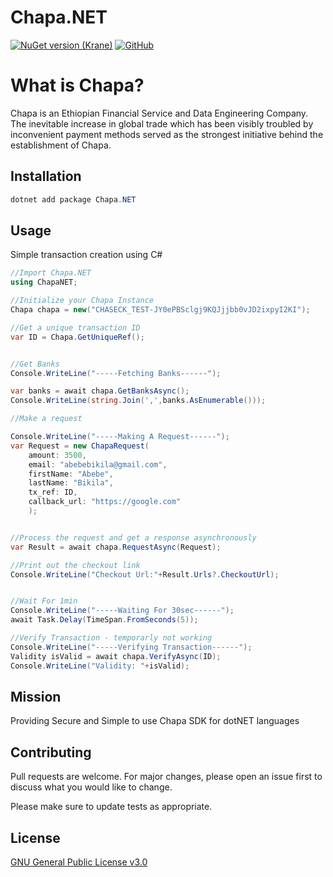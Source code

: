 # Chapa.NET
[![NuGet version (Krane)](https://img.shields.io/nuget/v/Chapa.NET.svg)](https://www.nuget.org/packages/Chapa.NET)
[![GitHub](https://img.shields.io/github/license/kerodkibatu/chapa.net)](https://www.gnu.org/licenses/gpl-3.0.txt)

# What is Chapa?

Chapa is an Ethiopian Financial Service and Data Engineering Company. The inevitable increase in global trade which has been visibly troubled by inconvenient payment methods served as the strongest initiative behind the establishment of Chapa.

## Installation

```powershell
dotnet add package Chapa.NET
```

## Usage

Simple transaction creation using C#

```csharp
//Import Chapa.NET
using ChapaNET;

//Initialize your Chapa Instance
Chapa chapa = new("CHASECK_TEST-JY0ePBSclgj9KQJjjbb0vJD2ixpyI2KI");

//Get a unique transaction ID
var ID = Chapa.GetUniqueRef();


//Get Banks
Console.WriteLine("-----Fetching Banks------");

var banks = await chapa.GetBanksAsync();
Console.WriteLine(string.Join(',',banks.AsEnumerable()));

//Make a request

Console.WriteLine("-----Making A Request------");
var Request = new ChapaRequest(
    amount: 3500,
    email: "abebebikila@gmail.com",
    firstName: "Abebe",
    lastName: "Bikila",
    tx_ref: ID,
    callback_url: "https://google.com"
    );


//Process the request and get a response asynchronously
var Result = await chapa.RequestAsync(Request);

//Print out the checkout link
Console.WriteLine("Checkout Url:"+Result.Urls?.CheckoutUrl);


//Wait For 1min
Console.WriteLine("-----Waiting For 30sec------");
await Task.Delay(TimeSpan.FromSeconds(5));

//Verify Transaction - temporarly not working
Console.WriteLine("-----Verifying Transaction------");
Validity isValid = await chapa.VerifyAsync(ID);
Console.WriteLine("Validity: "+isValid);
```
## Mission
Providing Secure and Simple to use Chapa SDK for dotNET languages

## Contributing
Pull requests are welcome. For major changes, please open an issue first to discuss what you would like to change.

Please make sure to update tests as appropriate.

## License
[GNU General Public License v3.0](https://www.gnu.org/licenses/gpl-3.0.txt)
